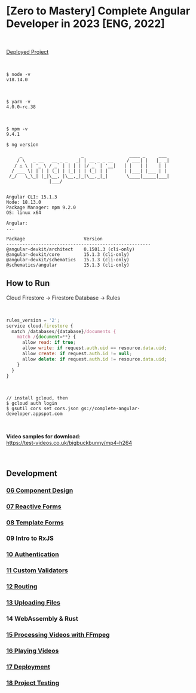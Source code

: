 # [Zero to Mastery] Complete Angular Developer in 2023 [ENG, 2022]

<br/>

[Deployed Project](https://complete-angular-developer.vercel.app/)

<br/>

```
$ node -v
v18.14.0
```

<br/>

```
$ yarn -v
4.0.0-rc.38
```

<br/>

```
$ npm -v
9.4.1
```

```
$ ng version

     _                      _                 ____ _     ___
    / \   _ __   __ _ _   _| | __ _ _ __     / ___| |   |_ _|
   / △ \ | '_ \ / _` | | | | |/ _` | '__|   | |   | |    | |
  / ___ \| | | | (_| | |_| | | (_| | |      | |___| |___ | |
 /_/   \_\_| |_|\__, |\__,_|_|\__,_|_|       \____|_____|___|
                |___/


Angular CLI: 15.1.3
Node: 18.13.0
Package Manager: npm 9.2.0
OS: linux x64

Angular:
...

Package                      Version
------------------------------------------------------
@angular-devkit/architect    0.1501.3 (cli-only)
@angular-devkit/core         15.1.3 (cli-only)
@angular-devkit/schematics   15.1.3 (cli-only)
@schematics/angular          15.1.3 (cli-only)

```

## How to Run

Cloud Firestore -> Firestore Database -> Rules

<br/>

```js
rules_version = '2';
service cloud.firestore {
  match /databases/{database}/documents {
    match /{document=**} {
      allow read: if true;
      allow write: if request.auth.uid == resource.data.uid;
      allow create: if request.auth.id != null;
      allow delete: if request.auth.id != resource.data.uid;
    }
  }
}
```

<br/>

```
// install gcloud, then
$ gcloud auth login
$ gsutil cors set cors.json gs://complete-angular-developer.appspot.com
```

<br/>

**Video samples for download:**  
https://test-videos.co.uk/bigbuckbunny/mp4-h264

<br/>

## Development

### [06 Component Design](./docs/Chapter06.md)

### [07 Reactive Forms](./docs/Chapter07.md)

### [08 Template Forms](./docs/Chapter08.md)

### 09 Intro to RxJS

### [10 Authentication](./docs/Chapter10.md)

### [11 Custom Validators](./docs/Chapter11.md)

### [12 Routing](./docs/Chapter12.md)

### [13 Uploading Files](./docs/Chapter13.md)

### 14 WebAssembly & Rust

### [15 Processing Videos with FFmpeg](./docs/Chapter15.md)

### [16 Playing Videos](./docs/Chapter16.md)

### [17 Deployment](./docs/Chapter17.md)

### [18 Project Testing](./docs/Chapter18.md)

